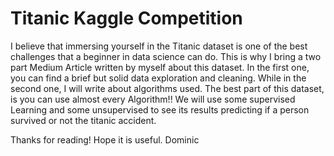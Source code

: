 # Titanic Kaggle Competition

I believe that immersing yourself in the Titanic dataset is one of the best challenges that a beginner in data science can do.
This is why I bring a two part Medium Article written by myself about this dataset. 
In the first one, you can find a brief but solid data exploration and cleaning. 
While in the second one, I will write about algorithms used. The best part of this dataset, is you can use almost every Algorithm!!
We will use some supervised Learning and some unsupervised to see its results predicting if a person survived or not the titanic accident. 

Thanks for reading! Hope it is useful.
Dominic
